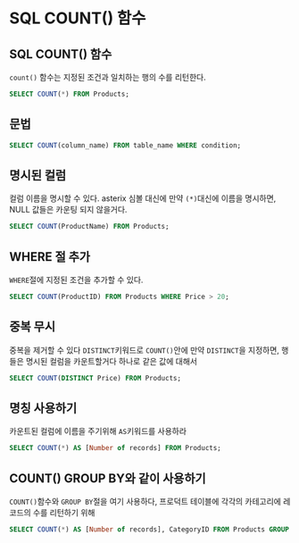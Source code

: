 # SQL COUNT() 함수
## SQL COUNT() 함수
`count()` 함수는 지정된 조건과 일치하는 행의 수를 리턴한다.
```sql
SELECT COUNT(*) FROM Products;
```
## 문법
```sql
SELECT COUNT(column_name) FROM table_name WHERE condition;
```

## 명시된 컬럼
컬럼 이름을 명시할 수 있다. asterix 심볼 대신에
만약 `(*)`대신에 이름을 명시하면, NULL 값들은 카운팅 되지 않을거다.
```sql
SELECT COUNT(ProductName) FROM Products;
```

## WHERE 절 추가
`WHERE`절에 지정된 조건을 추가할 수 있다.
```sql
SELECT COUNT(ProductID) FROM Products WHERE Price > 20;
```

## 중복 무시
중복을 제거할 수 있다 `DISTINCT`키워드로 `COUNT()`안에
만약 `DISTINCT`을 지정하면, 행들은 명시된 컬럼을 카운트할거다 하나로 같은 값에 대해서
```sql
SELECT COUNT(DISTINCT Price) FROM Products;
```

## 명칭 사용하기
카운트된 컬럼에 이름을 주기위해 `AS`키워드를 사용하라
```sql
SELECT COUNT(*) AS [Number of records] FROM Products;
```

## COUNT() GROUP BY와 같이 사용하기
`COUNT()`함수와 `GROUP BY`절을 여기 사용하다, 프로덕트 테이블에 각각의 카테고리에 레코드의 수를 리턴하기 위해
```sql
SELECT COUNT(*) AS [Number of records], CategoryID FROM Products GROUP BY CategoryID;
```

